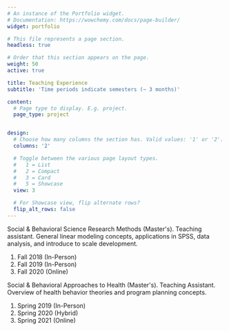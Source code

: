 ```yaml
---
# An instance of the Portfolio widget.
# Documentation: https://wowchemy.com/docs/page-builder/
widget: portfolio

# This file represents a page section.
headless: true

# Order that this section appears on the page.
weight: 50
active: true

title: Teaching Experience
subtitle: 'Time periods indicate semesters (~ 3 months)'

content:
  # Page type to display. E.g. project.
  page_type: project


design:
  # Choose how many columns the section has. Valid values: '1' or '2'.
  columns: '2'

  # Toggle between the various page layout types.
  #   1 = List
  #   2 = Compact
  #   3 = Card
  #   5 = Showcase
  view: 3

  # For Showcase view, flip alternate rows?
  flip_alt_rows: false
---
```


Social & Behavioral Science Research Methods (Master's). Teaching assistant. General linear modeling concepts, applications in SPSS, 
data analysis, and introduce to scale development.

<ol>
  <li> Fall 2018 (In-Person) </li>
  <li> Fall 2019 (In-Person) </li>
  <li> Fall 2020 (Online) </li>
</ol>

Social & Behavioral Approaches to Health (Master's). Teaching Assistant. Overview of health behavior theories and program planning concepts.

<ol>
  <li> Spring 2019 (In-Person) </li>
  <li> Spring 2020 (Hybrid) </li>
  <li> Spring 2021 (Online) </li>
</ol>
